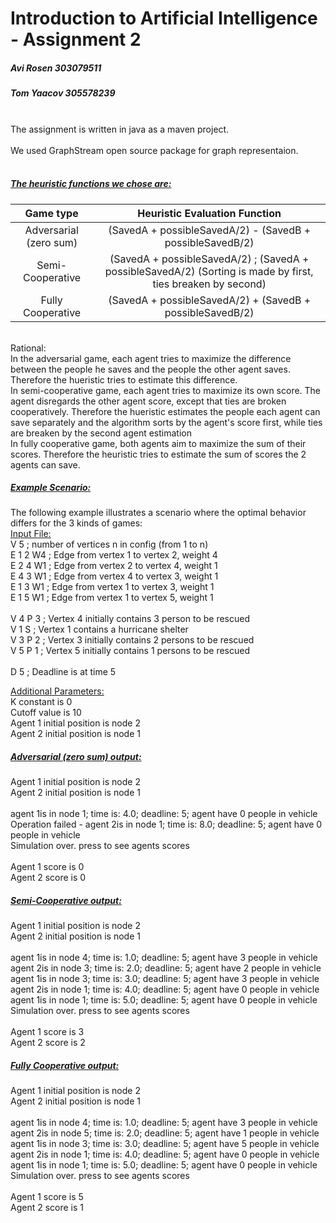 # Introduction to Artificial Intelligence - Assignment 2
##### Avi Rosen 303079511<br>
##### Tom Yaacov 305578239<br>
<br>
The assignment is written in java as a maven project.
<br>
<br>
We used GraphStream open source package for graph representaion.
<br><br>

##### <u>The heuristic functions we chose are:</u><br>

| Game type | Heuristic Evaluation Function |
| :---: | :---: |
| Adversarial (zero sum) | (SavedA + possibleSavedA/2) - (SavedB + possibleSavedB/2) |
| Semi-Cooperative | (SavedA + possibleSavedA/2) ; (SavedA + possibleSavedA/2) (Sorting is made by first, ties breaken by second) |
| Fully Cooperative | (SavedA + possibleSavedA/2) + (SavedB + possibleSavedB/2) |

<br>
Rational:<br>
In the adversarial game, each agent tries to maximize the difference between the people he saves and the people the other agent saves. Therefore the hueristic tries to estimate this difference.<br>
In semi-cooperative game, each agent tries to maximize its own score. The agent disregards the other agent score, except that ties are broken cooperatively. Therefore the hueristic estimates the people each agent can save separately and the algorithm sorts by the agent's score first, while ties are breaken by the second agent estimation<br>
In fully cooperative game, both agents aim to maximize the sum of their scores. Therefore the heuristic tries to estimate the sum of scores the 2 agents can save.

##### <u>Example Scenario:</u>
The following example illustrates a scenario where the optimal behavior differs for the 3 kinds of games:<br>
<u>Input File:</u><br>
V 5    ; number of vertices n in config (from 1 to n)<br>
E 1 2 W4                 ; Edge from vertex 1 to vertex 2, weight 4<br>
E 2 4 W1                 ; Edge from vertex 2 to vertex 4, weight 1<br>
E 4 3 W1                 ; Edge from vertex 4 to vertex 3, weight 1<br>
E 1 3 W1                 ; Edge from vertex 1 to vertex 3, weight 1<br>
E 1 5 W1                 ; Edge from vertex 1 to vertex 5, weight 1<br>
<br>
V 4 P 3                  ; Vertex 4 initially contains 3 person to be rescued<br>
V 1 S                    ; Vertex 1 contains a hurricane shelter<br>
V 3 P 2                  ; Vertex 3 initially contains 2 persons to be rescued<br>
V 5 P 1                  ; Vertex 5 initially contains 1 persons to be rescued<br>
<br>
D 5                     ; Deadline is at time 5<br>

<u>Additional Parameters:</u><br>
K constant is 0<br>
Cutoff value is 10<br>
Agent 1 initial position is node 2<br>
Agent 2 initial position is node 1<br>
 
##### <u>Adversarial (zero sum) output:</u>
Agent 1 initial position is node 2<br>
Agent 2 initial position is node 1<br>
<br>
agent 1is in node 1; time is: 4.0; deadline: 5; agent have 0 people in vehicle<br>
Operation failed - agent 2is in node 1; time is: 8.0; deadline: 5; agent have 0 people in vehicle<br>
Simulation over. press to see agents scores<br>
<br>
Agent 1 score is 0<br>
Agent 2 score is 0<br>
 
##### <u>Semi-Cooperative output:</u>
Agent 1 initial position is node 2<br>
Agent 2 initial position is node 1<br>
<br>
agent 1is in node 4; time is: 1.0; deadline: 5; agent have 3 people in vehicle<br>
agent 2is in node 3; time is: 2.0; deadline: 5; agent have 2 people in vehicle<br>
agent 1is in node 3; time is: 3.0; deadline: 5; agent have 3 people in vehicle<br>
agent 2is in node 1; time is: 4.0; deadline: 5; agent have 0 people in vehicle<br>
agent 1is in node 1; time is: 5.0; deadline: 5; agent have 0 people in vehicle<br>
Simulation over. press to see agents scores<br>
<br>
Agent 1 score is 3<br>
Agent 2 score is 2<br>
##### <u>Fully Cooperative output:</u>
Agent 1 initial position is node 2<br>
Agent 2 initial position is node 1<br>
<br>
agent 1is in node 4; time is: 1.0; deadline: 5; agent have 3 people in vehicle<br>
agent 2is in node 5; time is: 2.0; deadline: 5; agent have 1 people in vehicle<br>
agent 1is in node 3; time is: 3.0; deadline: 5; agent have 5 people in vehicle<br>
agent 2is in node 1; time is: 4.0; deadline: 5; agent have 0 people in vehicle<br>
agent 1is in node 1; time is: 5.0; deadline: 5; agent have 0 people in vehicle<br>
Simulation over. press to see agents scores<br>
<br>
Agent 1 score is 5<br>
Agent 2 score is 1<br>